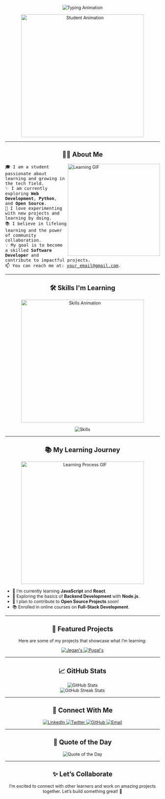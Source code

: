 <!-- Banner Section -->
<p align="center">
  <img src="https://readme-typing-svg.demolab.com?font=Fira+Code&size=22&duration=3000&pause=1000&color=26F7EB&center=true&vCenter=true&width=500&lines=Hi+there!+👋;I'm+a+Student+and+a+Lifelong+Learner;Exploring+the+World+of+Code+🌟" alt="Typing Animation">
</p>

<p align="center">
  <img src="https://media.giphy.com/media/f3iwJFOVOwuy7K6FFw/giphy.gif" alt="Student Animation" width="400" />
</p>

---

<h2 align="center"> 🧑‍🎓 About Me </h2>
<p>
  <img align="right" src="https://media.giphy.com/media/du3J3cXyzhj75IOgvA/giphy.gif" alt="Learning GIF" width="300" />
  <samp>
    🎓 I am a student passionate about learning and growing in the tech field.<br>
    ✨ I am currently exploring <b>Web Development</b>, <b>Python</b>, and <b>Open Source</b>.<br>
    🚀 I love experimenting with new projects and learning by doing.<br>
    📚 I believe in lifelong learning and the power of community collaboration.<br>
    💡 My goal is to become a skilled <b>Software Developer</b> and contribute to impactful projects.<br>
    📫 You can reach me at: <a href="mailto:your_email@gmail.com">your_email@gmail.com</a>.
  </samp>
</p>

---

<h2 align="center"> 🛠 Skills I'm Learning </h2>
<p align="center">
  <img src="https://media.giphy.com/media/SWoSkN6DxTszqIKEqv/giphy.gif" alt="Skills Animation" width="400" />
</p>
<p align="center">
  <img src="https://skillicons.dev/icons?i=html,css,javascript,python,react,github,git,java&theme=light" alt="Skills">
</p>

---

<h2 align="center"> 📚 My Learning Journey </h2>
<p align="center">
  <img src="https://media.giphy.com/media/iIqmM5tTjmpOB9mpbn/giphy.gif" alt="Learning Process GIF" width="400" />
</p>
<ul>
  <li>🌟 I’m currently learning <b>JavaScript</b> and <b>React</b>.</li>
  <li>🚀 Exploring the basics of <b>Backend Development</b> with <b>Node.js</b>.</li>
  <li>🎯 I plan to contribute to <b>Open Source Projects</b> soon!</li>
  <li>📚 Enrolled in online courses on <b>Full-Stack Development</b>.</li>
</ul>

---

<h2 align="center"> 🌟 Featured Projects </h2>
<p align="center">Here are some of my projects that showcase what I’m learning:</p>
<p align="center">
  <a href="https://github.com/yourusername/project1" target="_blank">
    <img src="https://github-readme-stats.vercel.app/api/pin/?username=JegankarthiMCA&repo=portfolio&theme=light" alt="Jegan's">
  </a>
  <a href="https://github.com/yourusername/project2" target="_blank">
    <img src="https://github-readme-stats.vercel.app/api/pin/?username=JegankarthiMCA&repo=info-app&theme=light" alt="Pugal's">
  </a>
</p>

---

<h2 align="center"> 📈 GitHub Stats </h2>
<p align="center">
  <img src="https://github-readme-stats.vercel.app/api?username=yourusername&show_icons=true&theme=light&count_private=true" alt="GitHub Stats">
  <br>
  <img src="https://github-readme-streak-stats.herokuapp.com/?user=yourusername&theme=light" alt="GitHub Streak Stats">
</p>

---

<h2 align="center"> 🔗 Connect With Me </h2>
<p align="center">
  <a href="https://linkedin.com/in/yourusername" target="_blank">
    <img src="https://img.shields.io/badge/LinkedIn-%230077B5.svg?style=for-the-badge&logo=linkedin&logoColor=white" alt="LinkedIn">
  </a>
  <a href="https://twitter.com/yourusername" target="_blank">
    <img src="https://img.shields.io/badge/Twitter-%231DA1F2.svg?style=for-the-badge&logo=twitter&logoColor=white" alt="Twitter">
  </a>
  <a href="https://github.com/yourusername" target="_blank">
    <img src="https://img.shields.io/badge/GitHub-%23181717.svg?style=for-the-badge&logo=github&logoColor=white" alt="GitHub">
  </a>
  <a href="mailto:your_email@gmail.com" target="_blank">
    <img src="https://img.shields.io/badge/Email-%23D14836.svg?style=for-the-badge&logo=gmail&logoColor=white" alt="Email">
  </a>
</p>

---

<h2 align="center"> 🌈 Quote of the Day </h2>
<p align="center">
  <img src="https://quotes-github-readme.vercel.app/api?type=horizontal&theme=light" alt="Quote of the Day">
</p>

---

<h2 align="center"> ✨ Let’s Collaborate </h2>
<p align="center">
  I’m excited to connect with other learners and work on amazing projects together. Let’s build something great! 🚀
</p>
